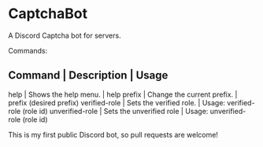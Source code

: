 # CaptchaBot
A Discord Captcha bot for servers.

Commands:

Command | Description | Usage
------------------------------
help | Shows the help menu. | help
prefix | Change the current prefix. | prefix (desired prefix)
verified-role | Sets the verified role. | Usage: verified-role (role id)
unverified-role | Sets the unverified role | Usage: unverified-role (role id)

This is my first public Discord bot, so pull requests are welcome!
